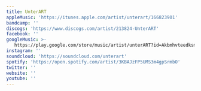 ```yaml
---
title: UnterART
appleMusic: 'https://itunes.apple.com/artist/unterart/166823901'
bandcamp: ''
discogs: 'https://www.discogs.com/artist/213824-UnterART'
facebook: ''
googleMusic: >-
   https://play.google.com/store/music/artist/unterART?id=Akbmhvteedksmconh4jvl5exreu
instagram: ''
soundcloud: 'https://soundcloud.com/unterart'
spotify: 'https://open.spotify.com/artist/3KBAJzFP5UMS3m4gpSrmbO'
twitter: ''
website: ''
youtube: ''
---
```

